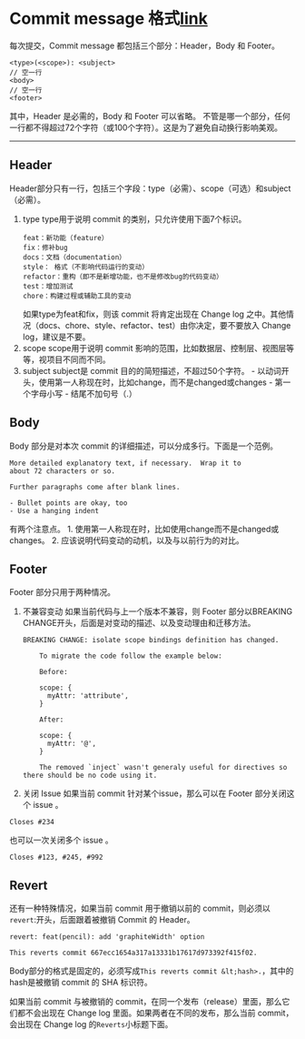# Commit message 格式[link](http://www.ruanyifeng.com/blog/2016/01/commit_message_change_log.html)


每次提交，Commit message 都包括三个部分：Header，Body 和 Footer。
```
<type>(<scope>): <subject>
// 空一行
<body>
// 空一行
<footer>
```
其中，Header 是必需的，Body 和 Footer 可以省略。
不管是哪一个部分，任何一行都不得超过72个字符（或100个字符）。这是为了避免自动换行影响美观。

---

## Header
Header部分只有一行，包括三个字段：type（必需）、scope（可选）和subject（必需）。

1. type
    type用于说明 commit 的类别，只允许使用下面7个标识。
    ```
    feat：新功能（feature）
    fix：修补bug
    docs：文档（documentation）
    style： 格式（不影响代码运行的变动）
    refactor：重构（即不是新增功能，也不是修改bug的代码变动）
    test：增加测试
    chore：构建过程或辅助工具的变动
    ```
    如果type为feat和fix，则该 commit 将肯定出现在 Change log 之中。其他情况（docs、chore、style、refactor、test）由你决定，要不要放入 Change log，建议是不要。
2. scope
    scope用于说明 commit 影响的范围，比如数据层、控制层、视图层等等，视项目不同而不同。
3. subject
    subject是 commit 目的的简短描述，不超过50个字符。
        - 以动词开头，使用第一人称现在时，比如change，而不是changed或changes
        - 第一个字母小写
        - 结尾不加句号（.）

## Body
Body 部分是对本次 commit 的详细描述，可以分成多行。下面是一个范例。
```
More detailed explanatory text, if necessary.  Wrap it to 
about 72 characters or so. 

Further paragraphs come after blank lines.

- Bullet points are okay, too
- Use a hanging indent
```

有两个注意点。
    1. 使用第一人称现在时，比如使用change而不是changed或changes。
    2. 应该说明代码变动的动机，以及与以前行为的对比。

## Footer
Footer 部分只用于两种情况。

1. 不兼容变动
    如果当前代码与上一个版本不兼容，则 Footer 部分以BREAKING CHANGE开头，后面是对变动的描述、以及变动理由和迁移方法。
    ```
    BREAKING CHANGE: isolate scope bindings definition has changed.

        To migrate the code follow the example below:

        Before:

        scope: {
          myAttr: 'attribute',
        }

        After:

        scope: {
          myAttr: '@',
        }

        The removed `inject` wasn't generaly useful for directives so there should be no code using it.
    ```

2. 关闭 Issue
如果当前 commit 针对某个issue，那么可以在 Footer 部分关闭这个 issue 。
```
Closes #234
```

也可以一次关闭多个 issue 。
```
Closes #123, #245, #992
```

## Revert
还有一种特殊情况，如果当前 commit 用于撤销以前的 commit，则必须以`revert`:开头，后面跟着被撤销 Commit 的 Header。
```
revert: feat(pencil): add 'graphiteWidth' option

This reverts commit 667ecc1654a317a13331b17617d973392f415f02.
```

Body部分的格式是固定的，必须写成`This reverts commit &lt;hash>.`，其中的hash是被撤销 commit 的 SHA 标识符。

如果当前 commit 与被撤销的 commit，在同一个发布（release）里面，那么它们都不会出现在 Change log 里面。如果两者在不同的发布，那么当前 commit，会出现在 Change log 的`Reverts`小标题下面。

